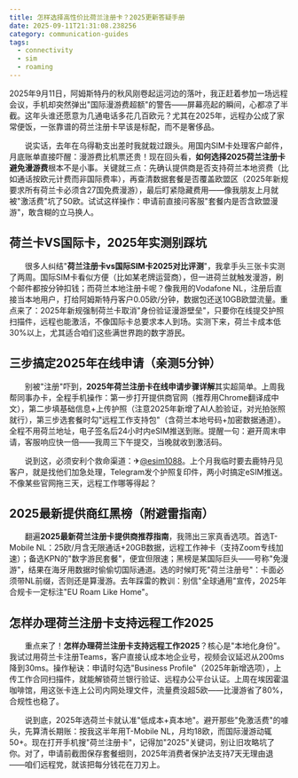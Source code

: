```yaml
---
title: 怎样选择高性价比荷兰注册卡？2025更新答疑手册
date: 2025-09-11T21:31:08.238256
category: communication-guides
tags:
  - connectivity
  - sim
  - roaming
---
```


2025年9月11日，阿姆斯特丹的秋风刚卷起运河边的落叶，我正赶着参加一场远程会议，手机却突然弹出"国际漫游费超额"的警告——屏幕亮起的瞬间，心都凉了半截。这年头谁还愿意为几通电话多花几百欧元？尤其在2025年，远程办公成了家常便饭，一张靠谱的荷兰注册卡早该是标配，而不是奢侈品。

　　说实话，去年在乌得勒支出差时我就栽过跟头。用国内SIM卡处理客户邮件，月底账单直接吓醒：漫游费比机票还贵！现在回头看，**如何选择2025荷兰注册卡避免漫游费**根本不是小事。关键就三点：先确认提供商是否支持荷兰本地资费（比如通话按欧元计费而非国际费率），再查清数据套餐是否覆盖欧盟区（2025年新规要求所有荷兰卡必须含27国免费漫游），最后盯紧隐藏费用——像我朋友上月就被"激活费"坑了50欧。试试这样操作：申请前直接问客服"套餐内是否含欧盟漫游"，敢含糊的立马换人。

## 荷兰卡VS国际卡，2025年实测别踩坑  
　　很多人纠结"**荷兰注册卡vs国际SIM卡2025对比评测**"，我拿手头三张卡实测了两周。国际SIM卡看似方便（比如某老牌运营商），但一进荷兰就触发漫游，刷个邮件都按分钟扣钱；而荷兰本地注册卡呢？像我用的Vodafone NL，注册后直接当本地用户，打给阿姆斯特丹客户0.05欧/分钟，数据包还送10GB欧盟流量。重点来了：2025年新规强制荷兰卡取消"身份验证漫游壁垒"，只要你在线提交护照扫描件，远程也能激活，不像国际卡总要求本人到场。实测下来，荷兰卡成本低30%以上，尤其适合咱们这些满世界跑的数字游民。

## 三步搞定2025年在线申请（亲测5分钟）  
　　别被"注册"吓到，**2025年荷兰注册卡在线申请步骤详解**其实超简单。上周我帮同事办卡，全程手机操作：第一步打开提供商官网（推荐用Chrome翻译成中文），第二步填基础信息+上传护照（注意2025年新增了AI人脸验证，对光拍张照就行），第三步选套餐时勾"远程工作支持包"（含荷兰本地号码+加密数据通道）。全程不用荷兰地址，电子签名后24小时内eSIM推送到账。提醒一句：避开周末申请，客服响应快一倍——我周三下午提交，当晚就收到激活码。

　　说到这，必须安利个救命渠道：✈[@esim1088](https://t.me/s/esim1088)。上个月我临时要去鹿特丹见客户，就是找他们加急处理，Telegram发个护照复印件，两小时搞定eSIM推送。不像某些官网拖三天，远程工作哪等得起？

## 2025最新提供商红黑榜（附避雷指南）  
　　翻遍**2025最新荷兰注册卡提供商推荐指南**，我筛出三家真香选项。首选T-Mobile NL：25欧/月含无限通话+20GB数据，远程工作神卡（支持Zoom专线加速）；备选KPN的"数字游民套餐"，便宜但限速；黑榜是某国际巨头——号称"免漫游"，结果在海牙用数据时偷偷切国际通道。选的时候盯死"荷兰注册号"：卡面必须带NL前缀，否则还是算漫游。去年踩雷的教训：别信"全球通用"宣传，2025年合规卡一定标注"EU Roam Like Home"。

## 怎样办理荷兰注册卡支持远程工作2025  
　　重点来了！**怎样办理荷兰注册卡支持远程工作2025**？核心是"本地化身份"。我试过用荷兰卡注册Teams，客户直接认成本地企业号，视频会议延迟从200ms降到30ms。操作秘诀：申请时勾选"Business Profile"（2025年新增选项），上传工作合同扫描件，就能解锁荷兰银行验证、远程办公平台认证。上周在埃因霍温咖啡馆，用这张卡连上公司内网处理文件，流量费没超5欧——比漫游省了80%，合规性也稳了。

　　说到底，2025年选荷兰卡就认准"低成本+真本地"。避开那些"免激活费"的噱头，先算清长期账：按我这半年用T-Mobile NL，月均18欧，而国际漫游动辄50+。现在打开手机搜"荷兰注册卡"，记得加"2025"关键词，别让旧攻略坑了你。对了，申请前截图保存套餐细则，2025年消费者保护法支持7天无理由退——咱们远程党，就该把每分钱花在刀刃上。